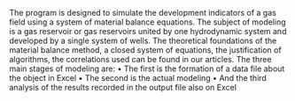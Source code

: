 The program is designed to simulate the development indicators of a gas field using a system of material balance equations.
The subject of modeling is a gas reservoir or gas reservoirs united by one hydrodynamic system and developed by a single system of wells.
The theoretical foundations of the material balance method, a closed system of equations, the justification of algorithms, the correlations used can be found in our articles. 
The three main stages of modeling are: 
•         The first is the formation of a data file about the object in Excel 
•         The second is the actual modeling 
•         And the third analysis of the results recorded in the output file also on Excel
